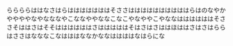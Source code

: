 ららららははなさはらはははははははそささははははははははははらはのなやかややややなやなななやこななややななこなこやなややこやななははははははそささそははさはそそははははははさはははははそはさはさははほははさはさはららはささはなななこなはははななかななははははなはらにな